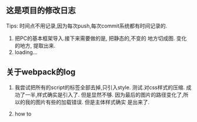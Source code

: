 ## 这是项目的修改日志

Tips: 时间点不用记录,因为每次push,每次commit系统都有时间记录的.



1. 把PC的基本框架导入.接下来需要做的是, 把静态的,不变的 地方切成图. 变化的地方, 提取出来.
2. loading...




## 关于webpack的log

1. 我尝试把所有的script的标签全部去掉,只引入style. 测试.对css样式的压缩.
    成功了一半,样式确实是引入了. 但是显然不够.
    因为最后的图片的路径变化了,所以的我的图片有些的加载错误.
    但是主体样式确实 是出来了.  

2. how to
